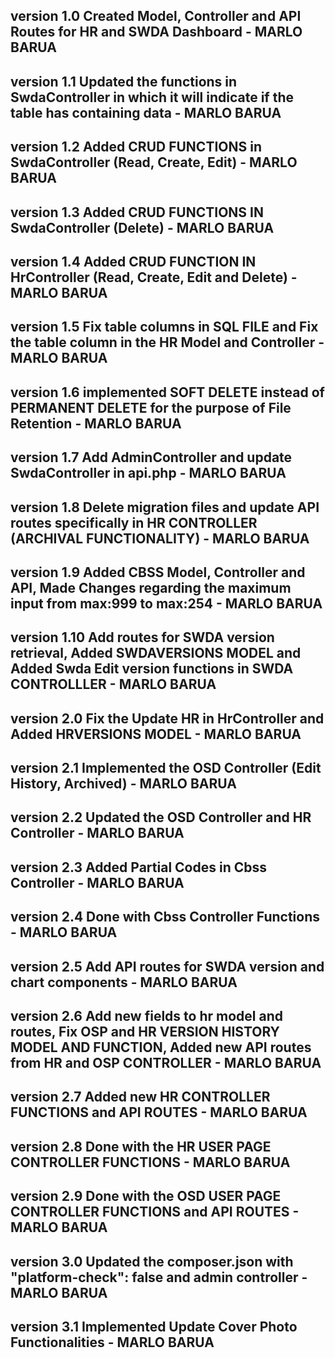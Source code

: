 ## version 1.0 Created Model, Controller and API Routes for HR and SWDA Dashboard - MARLO BARUA

## version 1.1 Updated the functions in SwdaController in which it will indicate if the table has containing data - MARLO BARUA

## version 1.2 Added CRUD FUNCTIONS in SwdaController (Read, Create, Edit) - MARLO BARUA

## version 1.3 Added CRUD FUNCTIONS IN SwdaController (Delete) - MARLO BARUA

## version 1.4 Added CRUD FUNCTION IN HrController (Read, Create, Edit and Delete) - MARLO BARUA

## version 1.5 Fix table columns in SQL FILE and Fix the table column in the HR Model and Controller - MARLO BARUA

## version 1.6 implemented SOFT DELETE instead of PERMANENT DELETE for the purpose of File Retention - MARLO BARUA

## version 1.7 Add AdminController and update SwdaController in api.php - MARLO BARUA

## version 1.8 Delete migration files and update API routes specifically in HR CONTROLLER (ARCHIVAL FUNCTIONALITY) - MARLO BARUA

## version 1.9 Added CBSS Model, Controller and API, Made Changes regarding the maximum input from max:999 to max:254 - MARLO BARUA

## version 1.10 Add routes for SWDA version retrieval, Added SWDAVERSIONS MODEL and Added Swda Edit version functions in SWDA CONTROLLLER - MARLO BARUA

## version 2.0 Fix the Update HR in HrController and Added HRVERSIONS MODEL - MARLO BARUA

## version 2.1 Implemented the OSD Controller (Edit History, Archived) - MARLO BARUA

## version 2.2 Updated the OSD Controller and HR Controller - MARLO BARUA

## version 2.3 Added Partial Codes in Cbss Controller - MARLO BARUA

## version 2.4 Done with Cbss Controller Functions - MARLO BARUA

## version 2.5 Add API routes for SWDA version and chart components - MARLO BARUA

## version 2.6 Add new fields to hr model and routes, Fix OSP and HR VERSION HISTORY MODEL AND FUNCTION, Added new API routes from HR and OSP CONTROLLER - MARLO BARUA

## version 2.7 Added new HR CONTROLLER FUNCTIONS and API ROUTES - MARLO BARUA

## version 2.8 Done with the HR USER PAGE CONTROLLER FUNCTIONS - MARLO BARUA

## version 2.9 Done with the OSD USER PAGE CONTROLLER FUNCTIONS and API ROUTES - MARLO BARUA

## version 3.0 Updated the composer.json with "platform-check": false and admin controller - MARLO BARUA

## version 3.1 Implemented Update Cover Photo Functionalities - MARLO BARUA
